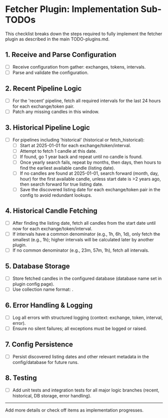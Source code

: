 # Fetcher Plugin: Implementation Sub-TODOs

This checklist breaks down the steps required to fully implement the fetcher plugin as described in the main TODO-plugins.md.

## 1. Receive and Parse Configuration
- [ ] Receive configuration from gather: exchanges, tokens, intervals.
- [ ] Parse and validate the configuration.

## 2. Recent Pipeline Logic
- [ ] For the 'recent' pipeline, fetch all required intervals for the last 24 hours for each exchange/token pair.
- [ ] Patch any missing candles in this window.

## 3. Historical Pipeline Logic
- [ ] For pipelines including 'historical' (historical or fetch_historical):
    - [ ] Start at 2025-01-01 for each exchange/token/interval.
    - [ ] Attempt to fetch 1 candle at this date.
    - [ ] If found, go 1 year back and repeat until no candle is found.
    - [ ] Once yearly search fails, repeat by months, then days, then hours to find the earliest available candle (listing date).
    - [ ] If no candles are found at 2025-01-01, search forward (month, day, hour) for the first available candle, unless start date is >2 years ago, then search forward for true listing date.
    - [ ] Save the discovered listing date for each exchange/token pair in the config to avoid redundant lookups.

## 4. Historical Candle Fetching
- [ ] After finding the listing date, fetch all candles from the start date until now for each exchange/token/interval.
- [ ] If intervals have a common denominator (e.g., 1h, 6h, 1d), only fetch the smallest (e.g., 1h); higher intervals will be calculated later by another plugin.
- [ ] If no common denominator (e.g., 23m, 57m, 1h), fetch all intervals.

## 5. Database Storage
- [ ] Store fetched candles in the configured database (database name set in plugin config page).
- [ ] Use collection name format: <exchangename>_<token><stablecoin>_<interval>.

## 6. Error Handling & Logging
- [ ] Log all errors with structured logging (context: exchange, token, interval, error).
- [ ] Ensure no silent failures; all exceptions must be logged or raised.

## 7. Config Persistence
- [ ] Persist discovered listing dates and other relevant metadata in the config/database for future runs.

## 8. Testing
- [ ] Add unit tests and integration tests for all major logic branches (recent, historical, DB storage, error handling).

---

Add more details or check off items as implementation progresses.
